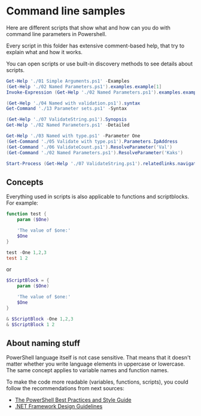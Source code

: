 # Command line samples

Here are different scripts that show what and how can you do with command line
parameters in Powershell.

Every script in this folder has extensive comment-based help, that try to
explain what and how it works.

You can open scripts or use built-in discovery methods to see details about
scripts.

```powershell
Get-Help './01 Simple Arguments.ps1' -Examples
(Get-Help './02 Named Parameters.ps1').examples.example[1]
Invoke-Expression (Get-Help './02 Named Parameters.ps1').examples.example[0].code

(Get-Help './04 Named with validation.ps1').syntax
Get-Command './13 Parameter sets.ps1' -Syntax

(Get-Help './07 ValidateString.ps1').Synopsis
Get-Help './02 Named Parameters.ps1' -Detailed

Get-Help './03 Named with type.ps1' -Parameter One
(Get-Command './05 Validate with type.ps1').Parameters.IpAddress
(Get-Command './06 ValidateCount.ps1').ResolveParameter('Val')
(Get-Command './02 Named Parameters.ps1').ResolveParameter('Kaks')

Start-Process (Get-Help './07 ValidateString.ps1').relatedlinks.navigationlink[-1].uri
```

## Concepts

Everything used in scripts is also applicable to functions and scriptblocks.
For example:

```powershell
function test {
    param ($One)

    'The value of $one:'
    $One
}

test -One 1,2,3
test 1 2
```

or

```powershell
$ScriptBlock = {
    param ($One)

    'The value of $one:'
    $One
}

& $ScriptBlock -One 1,2,3
& $ScriptBlock 1 2
```

## About naming stuff

PowerShell language itself is not case sensitive.  That means that it doesn't
matter whether you write language elements in uppercase or lowercase.  The same
concept applies to variable names and function names.

To make the code more readable (variables, functions, scripts), you could
follow the recommendations from next sources:

- [The PowerShell Best Practices and Style Guide](https://poshcode.gitbooks.io/powershell-practice-and-style/content/Style-Guide/Code-Layout-and-Formatting.html)
- [.NET Framework Design Guidelines](https://docs.microsoft.com/en-us/dotnet/standard/design-guidelines/naming-guidelines)
